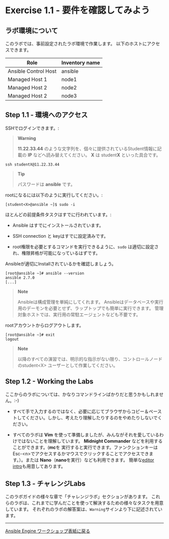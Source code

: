 # Exercise 1.1 - 要件を確認してみよう

## ラボ環境について

このラボでは、事前設定されたラボ環境で作業します。 以下のホストにアクセスできます。

| Role                 | Inventory name |
| ---------------------| ---------------|
| Ansible Control Host | ansible        |
| Managed Host 1       | node1          |
| Managed Host 2       | node2          |
| Managed Host 2       | node3          |

## Step 1.1 - 環境へのアクセス

SSHでログインできます。:

> **Warning**
> 
>  **11.22.33.44** のような文字列を、個々に提供されているStudent情報に記載の **IP** などへ読み替えてください。 **X** は student**X** といった具合です。

    ssh studentX@11.22.33.44

> **Tip**
> 
> パスワードは **ansible** です。

rootになるには以下のように実行してください。:

    [student<X>@ansible ~]$ sudo -i

ほとんどの前提条件タスクはすでに行われています。:

  - Ansible はすでにインストールされています。

  - SSH connection と keyはすでに設定済みです。

  - root権限を必要とするコマンドを実行できるように、`sudo` は適切に設定され、権限昇格が可能になっているはずです。

Ansibleが適切にInstallされているかを確認しましょう。

    [root@ansible ~]# ansible --version
    ansible 2.7.0
    [...]

> **Note**
> 
> Ansibleは構成管理を単純にしてくれます。 Ansibleはデータベースや実行用のデーモンを必要とせず、ラップトップでも簡単に実行できます。 管理対象ホストでは、実行用の常駐エージェントなども不要です。

rootアカウントからログアウトします。

    [root@ansible ~]# exit
    logout

> **Note**
> 
> 以降のすべての演習では、明示的な指示がない限り、コントロールノードのstudent\<X\> ユーザーとして作業してください。

## Step 1.2 - Working the Labs

ここからのラボについては、かなりコマンドラインばかりだと思うかもしれません。:-)

  - すべて手で入力するのではなく、必要に応じてブラウザからコピー＆ペーストしてください。しかし、考えたり理解したりするのをやめたりしないでください。

  - すべてのラボは **Vim** を使って準備しましたが、みんながそれを愛しているわけではないことを理解しています。 **Midnight Commander** などを利用することができます。(**mc**を 実行すると実行できます。ファンクションキーはEsc-\<n\>でアクセスするかマウスでクリックすることでアクセスできます。）。または **Nano**（**nano**を実行）なども利用できます。 簡単な[editor intro](../0.0-support-docs/editor_intro.md)も用意してあります。
  


## Step 1.3 - チャレンジLabs

このラボガイドの様々な章で「チャレンジラボ」セクションがあります。 
これらのラボは、これまでに学んだことを使って解決するための様々なタスクを用意しています。
それぞれのラボの解答案は、`Warning`サインより下に記述されています。

----

[Ansible Engine ワークショップ表紙に戻る](../README.ja.md#section-1---ansible-engineの演習)
